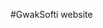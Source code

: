 #GwakSofti
website
<!DOCTYPE html>
<html>
  <head>
    <title> www.gwaksofti.com </title>
  </head>
  <body>
    
   </body>
<html>
